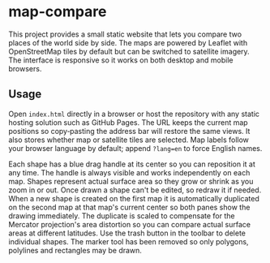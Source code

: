 # map-compare

This project provides a small static website that lets you compare two places of the world side by side. The maps are powered by Leaflet with OpenStreetMap tiles by default but can be switched to satellite imagery. The interface is responsive so it works on both desktop and mobile browsers.

## Usage

Open `index.html` directly in a browser or host the repository with any static hosting solution such as GitHub Pages. The URL keeps the current map positions so copy‑pasting the address bar will restore the same views.
It also stores whether map or satellite tiles are selected. Map labels follow your browser language by default; append `?lang=en` to force English names.

Each shape has a blue drag handle at its center so you can reposition it at any time. The handle is always visible and works independently on each map. Shapes represent actual surface area so they grow or shrink as you zoom in or out. Once drawn a shape can't be edited, so redraw it if needed.
When a new shape is created on the first map it is automatically duplicated on the second map at that map's current center so both panes show the drawing immediately. The duplicate is scaled to compensate for the Mercator projection's area distortion so you can compare actual surface areas at different latitudes. Use the trash button in the toolbar to delete individual shapes. The marker tool has been removed so only polygons, polylines and rectangles may be drawn.
